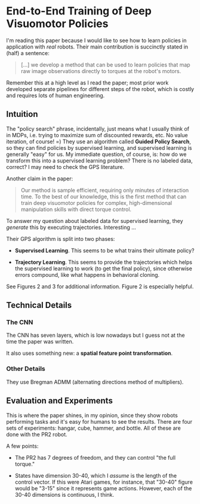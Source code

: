 # End-to-End Training of Deep Visuomotor Policies

I'm reading this paper because I would like to see how to learn policies in
application with *real* robots. Their main contribution is succinctly stated in
(half) a sentence:

> [...] we develop a method that can be used to learn policies that map raw
> image observations directly to torques at the robot's motors.

Remember this at a high level as I read the paper; most prior work developed
separate pipelines for different steps of the robot, which is costly and
requires lots of human engineering.


## Intuition

The "policy search" phrase, incidentally, just means what I usually think of in
MDPs, i.e. trying to maximize sum of discounted rewards, etc. No value
iteration, of course! =) They use an algorithm called **Guided Policy Search**,
so they can find policies by supervised learning, and supervised learning is
generally "easy" for us.  My immediate question, of course, is: how do we
transform this into a supervised learning problem? There is no labeled data,
correct? I may need to check the GPS literature.

Another claim in the paper:

> Our method is sample efficient, requiring only minutes of interaction time. To
> the best of our knowledge, this is the first method that can train deep
> visuomotor policies for complex, high-dimensional manipulation skills with
> direct torque control.

To answer my question about labeled data for supervised learning, they
*generate* this by executing trajectories. Interesting ...

Their GPS algorithm is split into two phases:

- **Supervised Learning**. This seems to be what trains their ultimate policy?

- **Trajectory Learning**. This seems to provide the trajectories which helps
  the supervised learning to work (to get the final policy), since otherwise
  errors compound, like what happens in behavioral cloning.

See Figures 2 and 3 for additional information. Figure 2 is especially helpful.


## Technical Details

### The CNN

The CNN has seven layers, which is low nowadays but I guess not at the time the
paper was written.

It also uses something new: a **spatial feature point transformation**.


### Other Details

They use Bregman ADMM (alternating directions method of multipliers).


## Evaluation and Experiments

This is where the paper shines, in my opinion, since they show robots performing
tasks and it's easy for humans to see the results. There are four sets of
experiments: hangar, cube, hammer, and bottle. All of these are done with the
PR2 robot.

A few points:

- The PR2 has 7 degrees of freedom, and they can control "the full torque."

- States have dimension 30-40, which I *assume* is the length of the control
  vector. If this were Atari games, for instance, that "30-40" figure would be
  "3-15" since it represents game actions. However, each of the 30-40 dimensions
  is continuous, I think.
